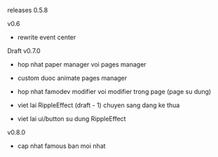 releases 0.5.8

v0.6
- rewrite event center

Draft
v0.7.0
- hop nhat paper manager voi pages manager
- custom duoc animate pages manager
- hop nhat famodev modifier voi modifier trong page (page su dung)

- viet lai RippleEffect (draft - 1)
  chuyen sang dang ke thua
- viet lai ui/button su dung RippleEffect

v0.8.0
 - cap nhat famous ban moi nhat
